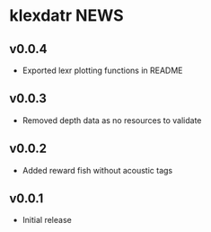 # klexdatr NEWS

## v0.0.4

- Exported lexr plotting functions in README

## v0.0.3

- Removed depth data as no resources to validate

## v0.0.2

- Added reward fish without acoustic tags

## v0.0.1

- Initial release
